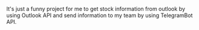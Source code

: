 It's just a funny project for me to get stock information from outlook by using Outlook API and send information to my team by using TelegramBot API.

